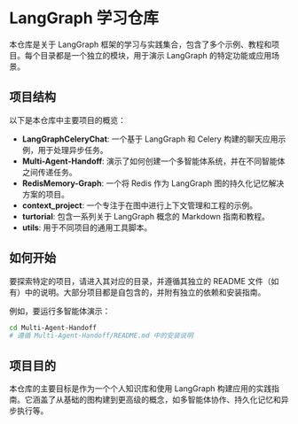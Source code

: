 # LangGraph 学习仓库

本仓库是关于 LangGraph 框架的学习与实践集合，包含了多个示例、教程和项目。每个目录都是一个独立的模块，用于演示 LangGraph 的特定功能或应用场景。

## 项目结构

以下是本仓库中主要项目的概览：

- **LangGraphCeleryChat**: 一个基于 LangGraph 和 Celery 构建的聊天应用示例，用于处理异步任务。
- **Multi-Agent-Handoff**: 演示了如何创建一个多智能体系统，并在不同智能体之间传递任务。
- **RedisMemory-Graph**: 一个将 Redis 作为 LangGraph 图的持久化记忆解决方案的项目。
- **context_project**: 一个专注于在图中进行上下文管理和工程的示例。
- **turtorial**: 包含一系列关于 LangGraph 概念的 Markdown 指南和教程。
- **utils**: 用于不同项目的通用工具脚本。

## 如何开始

要探索特定的项目，请进入其对应的目录，并遵循其独立的 README 文件（如有）中的说明。大部分项目都是自包含的，并附有独立的依赖和安装指南。

例如，要运行多智能体演示：

```bash
cd Multi-Agent-Handoff
# 遵循 Multi-Agent-Handoff/README.md 中的安装说明
```

## 项目目的

本仓库的主要目标是作为一个个人知识库和使用 LangGraph 构建应用的实践指南。它涵盖了从基础的图构建到更高级的概念，如多智能体协作、持久化记忆和异步执行等。